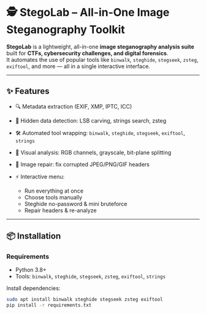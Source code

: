 # 🕵️ StegoLab – All-in-One Image Steganography Toolkit

**StegoLab** is a lightweight, all-in-one **image steganography analysis suite** built for **CTFs, cybersecurity challenges, and digital forensics**.  
It automates the use of popular tools like `binwalk`, `steghide`, `stegseek`, `zsteg`, `exiftool`, and more — all in a single interactive interface.  

---

## ✨ Features
- 🔍 Metadata extraction (EXIF, XMP, IPTC, ICC)
- 🧩 Hidden data detection: LSB carving, strings search, zsteg
- 🛠 Automated tool wrapping: `binwalk`, `steghide`, `stegseek`, `exiftool`, `strings`
- 🎨 Visual analysis: RGB channels, grayscale, bit-plane splitting
- 🔧 Image repair: fix corrupted JPEG/PNG/GIF headers

- ⚡ Interactive menu:
  - Run everything at once
  - Choose tools manually
  - Steghide no-password & mini bruteforce
  - Repair headers & re-analyze

---

## 📦 Installation

### Requirements
- Python 3.8+
- Tools: `binwalk`, `steghide`, `stegseek`, `zsteg`, `exiftool`, `strings`

Install dependencies:
```bash
sudo apt install binwalk steghide stegseek zsteg exiftool
pip install -r requirements.txt
